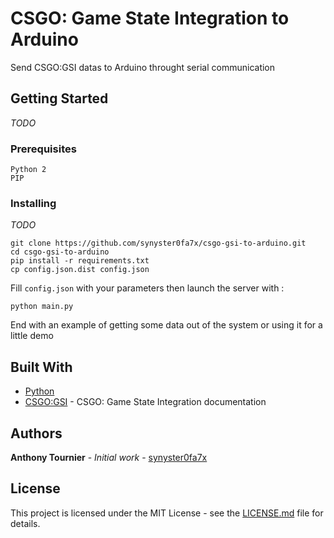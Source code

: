 # CSGO: Game State Integration to Arduino

Send CSGO:GSI datas to Arduino throught serial communication

## Getting Started

*TODO*

### Prerequisites

```
Python 2
PIP
```

### Installing

*TODO*

```
git clone https://github.com/synyster0fa7x/csgo-gsi-to-arduino.git
cd csgo-gsi-to-arduino
pip install -r requirements.txt
cp config.json.dist config.json
```

Fill `config.json` with your parameters then launch the server with :

```
python main.py
```

End with an example of getting some data out of the system or using it for a little demo

## Built With

* [Python](https://www.python.org/)
* [CSGO:GSI](https://developer.valvesoftware.com/wiki/Counter-Strike:_Global_Offensive_Game_State_Integration) - CSGO: Game State Integration documentation

## Authors

**Anthony Tournier** - *Initial work* - [synyster0fa7x](https://github.com/synyster0fa7x)

## License

This project is licensed under the MIT License - see the [LICENSE.md](LICENSE.md) file for details.